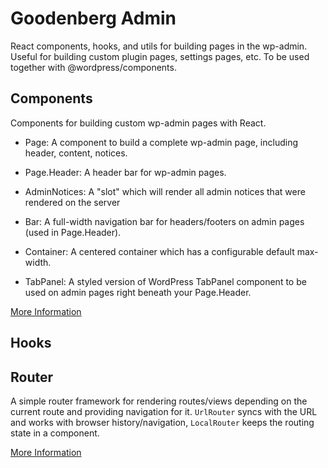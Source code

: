 # Goodenberg Admin

React components, hooks, and utils for building pages in the wp-admin. Useful for building custom plugin pages, settings
pages, etc.
To be used together with @wordpress/components.

## Components

Components for building custom wp-admin pages with React.

- Page: A component to build a complete wp-admin page, including header, content, notices.
- Page.Header: A header bar for wp-admin pages.

- AdminNotices: A "slot" which will render all admin notices that were rendered on the server
- Bar: A full-width navigation bar for headers/footers on admin pages (used in Page.Header).
- Container: A centered container which has a configurable default max-width.
- TabPanel: A styled version of WordPress TabPanel component to be used on admin pages right beneath your Page.Header.

[More Information](components/README.md)

## Hooks

## Router

A simple router framework for rendering routes/views depending on the current route and providing navigation for it.
`UrlRouter` syncs with the URL and works with browser history/navigation, `LocalRouter` keeps the routing state in a
component.

[More Information](router/README.md)